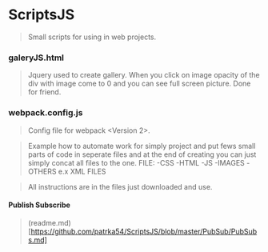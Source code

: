# ScriptsJS
>Small scripts for using in web projects.


### galeryJS.html 

>Jquery used to create gallery. When you click on image opacity of the div with image come to 0 and you can see full screen picture. Done for friend.


### webpack.config.js


>Config file for webpack <Version 2>.

>Example how to automate work for simply project and put fews small parts of code in seperate files and at the end of creating you can just simply concat all files to the one.
>FILE:
		-CSS
		-HTML
		-JS
		-IMAGES
		-OTHERS e.x XML FILES


>All instructions are in the files just downloaded and use.



#### Publish Subscribe

>(readme.md)[https://github.com/patrka54/ScriptsJS/blob/master/PubSub/PubSubs.md]
